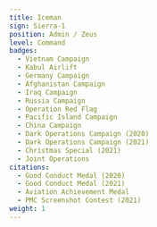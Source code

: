 ```yaml
---
title: Iceman
sign: Sierra-1
position: Admin / Zeus
level: Command
badges:
  - Vietnam Campaign
  - Kabul Airlift
  - Germany Campaign
  - Afghanistan Campaign
  - Iraq Campaign
  - Russia Campaign
  - Operation Red Flag
  - Pacific Island Campaign
  - China Campaign
  - Dark Operations Campaign (2020)
  - Dark Operations Campaign (2021)
  - Christmas Special (2021)
  - Joint Operations
citations:
  - Good Conduct Medal (2020)
  - Good Conduct Medal (2021)
  - Aviation Achievement Medal
  - PMC Screenshot Contest (2021)
weight: 1
---
```

